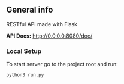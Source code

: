 ## General info
RESTful API made with Flask

**API Docs:** http://0.0.0.0:8080/doc/


### Local Setup

To start server go to the project root and run:
```shell
python3 run.py
```